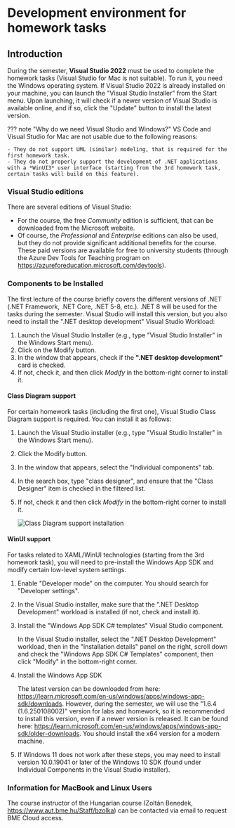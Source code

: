 
# Development environment for homework tasks

## Introduction

During the semester, **Visual Studio 2022** must be used to complete the homework tasks (Visual Studio for Mac is not suitable). To run it, you need the Windows operating system. If Visual Studio 2022 is already installed on your machine, you can launch the "Visual Studio Installer" from the Start menu. Upon launching, it will check if a newer version of Visual Studio is available online, and if so, click the "Update" button to install the latest version.

??? note "Why do we need Visual Studio and Windows?"
    VS Code and Visual Studio for Mac are not usable due to the following reasons:
    
    - They do not support UML (similar) modeling, that is required for the first homework task.
    - They do not properly support the development of .NET applications with a *WinUI3* user interface (starting from the 3rd homework task, certain tasks will build on this feature).

### Visual Studio editions

There are several editions of Visual Studio:

- For the course, the free *Community* edition is sufficient, that can be downloaded from the Microsoft website.
- Of course, the *Professional* and *Enterprise* editions can also be used, but they do not provide significant additional benefits for the course. These paid versions are available for free to university students (through the Azure Dev Tools for Teaching program on https://azureforeducation.microsoft.com/devtools).

### Components to be Installed

The first lecture of the course briefly covers the different versions of .NET (.NET Framework, .NET Core, .NET 5-8, etc.). .NET 8 will be used for the tasks during the semester. Visual Studio will install this version, but you also need to install the ".NET desktop development" Visual Studio Workload:

1. Launch the Visual Studio Installer (e.g., type "Visual Studio Installer" in the Windows Start menu).
2. Click on the Modify button.
3. In the window that appears, check if the **".NET desktop development"** card is checked.
4. If not, check it, and then click *Modify* in the bottom-right corner to install it.

#### Class Diagram support

For certain homework tasks (including the first one), Visual Studio Class Diagram support is required. You can install it as follows:

1. Launch the Visual Studio installer (e.g., type "Visual Studio Installer" in the Windows Start menu).
2. Click the Modify button.
3. In the window that appears, select the "Individual components" tab.
4. In the search box, type "class designer", and ensure that the "Class Designer" item is checked in the filtered list.
5. If not, check it and then click *Modify* in the bottom-right corner to install it.

    ![Class Diagram support installation](images/install-vs-class-diagram.png)

#### WinUI support

For tasks related to XAML/WinUI technologies (starting from the 3rd homework task), you will need to pre-install the Windows App SDK and modify certain low-level system settings.

1. Enable "Developer mode" on the computer. You should search for "Developer settings".

2. In the Visual Studio installer, make sure that the ".NET Desktop Development" workload is installed (if not, check and install it).

3. Install the "Windows App SDK C# templates" Visual Studio component.
    
    In the Visual Studio installer, select the ".NET Desktop Development" workload, then in the "Installation details" panel on the right, scroll down and check the "Windows App SDK C# Templates" component, then click "Modify" in the bottom-right corner.

4. Install the Windows App SDK
    
    The latest version can be downloaded from here: https://learn.microsoft.com/en-us/windows/apps/windows-app-sdk/downloads. However, during the semester, we will use the "1.6.4 (1.6.250108002)" version for labs and homework, so it is recommended to install this version, even if a newer version is released. It can be found here: https://learn.microsoft.com/en-us/windows/apps/windows-app-sdk/older-downloads. You should install the x64 version for a modern machine.

5. If Windows 11 does not work after these steps, you may need to install version 10.0.19041 or later of the Windows 10 SDK (found under Individual Components in the Visual Studio installer).

### Information for MacBook and Linux Users

The course instructor of the Hungarian course (Zoltán Benedek, https://www.aut.bme.hu/Staff/bzolka) can be contacted via email to request BME Cloud access.
